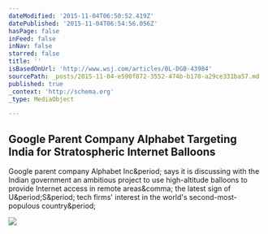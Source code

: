 ```yaml
---
dateModified: '2015-11-04T06:50:52.419Z'
datePublished: '2015-11-04T06:54:56.056Z'
hasPage: false
inFeed: false
inNav: false
starred: false
title: ''
isBasedOnUrl: 'http://www.wsj.com/articles/BL-DGB-43984'
sourcePath: _posts/2015-11-04-e590f872-3552-474b-b170-a29ce331ba57.md
published: true
_context: 'http://schema.org'
_type: MediaObject

---
```

<article style=""><h1>Google Parent Company Alphabet Targeting India for Stratospheric Internet Balloons</h1><p>Google parent company Alphabet Inc&amp;period; says it is discussing with the Indian government an ambitious project to use high-altitude balloons to provide Internet access in remote areas&amp;comma; the latest sign of U&amp;period;S&amp;period; tech firms' interest in the world's second-most-populous country&amp;period;</p><img src="http://si.wsj.net/public/resources/images/BN-LB516_iloonI_P_20151103054603.jpg" /></article>